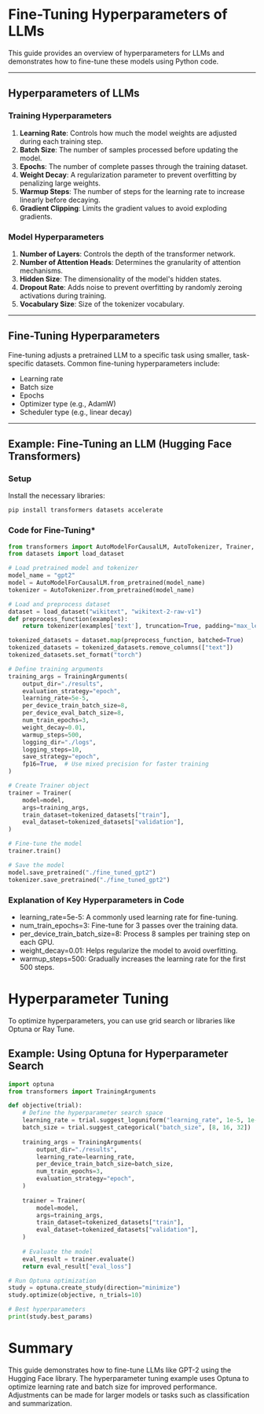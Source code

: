 # Fine-Tuning Hyperparameters of LLMs

This guide provides an overview of hyperparameters for LLMs and demonstrates how to fine-tune these models using Python code.

---

## Hyperparameters of LLMs

### **Training Hyperparameters**
1. **Learning Rate**: Controls how much the model weights are adjusted during each training step.
2. **Batch Size**: The number of samples processed before updating the model.
3. **Epochs**: The number of complete passes through the training dataset.
4. **Weight Decay**: A regularization parameter to prevent overfitting by penalizing large weights.
5. **Warmup Steps**: The number of steps for the learning rate to increase linearly before decaying.
6. **Gradient Clipping**: Limits the gradient values to avoid exploding gradients.

### **Model Hyperparameters**
1. **Number of Layers**: Controls the depth of the transformer network.
2. **Number of Attention Heads**: Determines the granularity of attention mechanisms.
3. **Hidden Size**: The dimensionality of the model's hidden states.
4. **Dropout Rate**: Adds noise to prevent overfitting by randomly zeroing activations during training.
5. **Vocabulary Size**: Size of the tokenizer vocabulary.

---

## Fine-Tuning Hyperparameters

Fine-tuning adjusts a pretrained LLM to a specific task using smaller, task-specific datasets. Common fine-tuning hyperparameters include:
- Learning rate
- Batch size
- Epochs
- Optimizer type (e.g., AdamW)
- Scheduler type (e.g., linear decay)

---

## Example: Fine-Tuning an LLM (Hugging Face Transformers)

### **Setup**
Install the necessary libraries:
```bash
pip install transformers datasets accelerate
```

### **Code for Fine-Tuning***

```python
from transformers import AutoModelForCausalLM, AutoTokenizer, Trainer, TrainingArguments
from datasets import load_dataset

# Load pretrained model and tokenizer
model_name = "gpt2"
model = AutoModelForCausalLM.from_pretrained(model_name)
tokenizer = AutoTokenizer.from_pretrained(model_name)

# Load and preprocess dataset
dataset = load_dataset("wikitext", "wikitext-2-raw-v1")
def preprocess_function(examples):
    return tokenizer(examples['text'], truncation=True, padding="max_length", max_length=128)

tokenized_datasets = dataset.map(preprocess_function, batched=True)
tokenized_datasets = tokenized_datasets.remove_columns(["text"])
tokenized_datasets.set_format("torch")

# Define training arguments
training_args = TrainingArguments(
    output_dir="./results",
    evaluation_strategy="epoch",
    learning_rate=5e-5,
    per_device_train_batch_size=8,
    per_device_eval_batch_size=8,
    num_train_epochs=3,
    weight_decay=0.01,
    warmup_steps=500,
    logging_dir="./logs",
    logging_steps=10,
    save_strategy="epoch",
    fp16=True,  # Use mixed precision for faster training
)

# Create Trainer object
trainer = Trainer(
    model=model,
    args=training_args,
    train_dataset=tokenized_datasets["train"],
    eval_dataset=tokenized_datasets["validation"],
)

# Fine-tune the model
trainer.train()

# Save the model
model.save_pretrained("./fine_tuned_gpt2")
tokenizer.save_pretrained("./fine_tuned_gpt2")
```

### **Explanation of Key Hyperparameters in Code**

* learning_rate=5e-5: A commonly used learning rate for fine-tuning.
* num_train_epochs=3: Fine-tune for 3 passes over the training data.
* per_device_train_batch_size=8: Process 8 samples per training step on each GPU.
* weight_decay=0.01: Helps regularize the model to avoid overfitting.
* warmup_steps=500: Gradually increases the learning rate for the first 500 steps.

# Hyperparameter Tuning

To optimize hyperparameters, you can use grid search or libraries like Optuna or Ray Tune.

## Example: Using Optuna for Hyperparameter Search

```python
import optuna
from transformers import TrainingArguments

def objective(trial):
    # Define the hyperparameter search space
    learning_rate = trial.suggest_loguniform("learning_rate", 1e-5, 1e-3)
    batch_size = trial.suggest_categorical("batch_size", [8, 16, 32])
    
    training_args = TrainingArguments(
        output_dir="./results",
        learning_rate=learning_rate,
        per_device_train_batch_size=batch_size,
        num_train_epochs=3,
        evaluation_strategy="epoch",
    )
    
    trainer = Trainer(
        model=model,
        args=training_args,
        train_dataset=tokenized_datasets["train"],
        eval_dataset=tokenized_datasets["validation"],
    )
    
    # Evaluate the model
    eval_result = trainer.evaluate()
    return eval_result["eval_loss"]

# Run Optuna optimization
study = optuna.create_study(direction="minimize")
study.optimize(objective, n_trials=10)

# Best hyperparameters
print(study.best_params)
```
# Summary

This guide demonstrates how to fine-tune LLMs like GPT-2 using the Hugging Face library. The hyperparameter tuning example uses Optuna to optimize learning rate and batch size for improved performance. Adjustments can be made for larger models or tasks such as classification and summarization.
